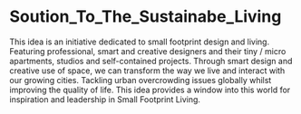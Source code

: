 # Soution_To_The_Sustainabe_Living
This idea is an initiative dedicated to small footprint design and living. Featuring professional, smart and creative designers and their tiny / micro apartments, studios and self-contained projects. Through smart design and creative use of space, we can transform the way we live and interact with our growing cities. Tackling urban overcrowding issues globally whilst improving the quality of life. This idea provides a window into this world for inspiration and leadership in Small Footprint Living.
